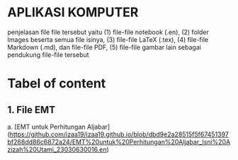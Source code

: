 # APLIKASI KOMPUTER

penjelasan file file tersebut yaitu (1) file-file notebook (.en), (2) folder Images beserta semua file isinya, (3) file-file LaTeX (.tex), (4) file-file Markdown (.md), dan file-file PDF, (5) file-file gambar lain sebagai pendukung file-file tersebut 

# Tabel of content
## 1. File EMT
a. [EMT untuk Perhitungan Aljabar] (https://github.com/izaa19/izaa19.github.io/blob/dbd9e2a28515f5f67451397bf268dd86c6872a24/EMT%20untuk%20Perhitungan%20Aljabar_Isni%20Azizah%20Utami_23030630016.en)

